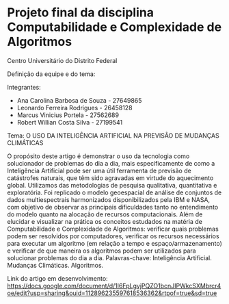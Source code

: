 # Projeto final da disciplina Computabilidade e Complexidade de Algoritmos
Centro Universitário do Distrito Federal


Definição da equipe e do tema:

Integrantes:
- Ana Carolina Barbosa de Souza - 27649865
- Leonardo Ferreira Rodrigues - 26458128
- Marcus Vinicius Portela - 27562689
- Robert Willian Costa Silva - 27199541

Tema: O USO DA INTELIGÊNCIA ARTIFICIAL NA PREVISÃO DE MUDANÇAS CLIMÁTICAS

O propósito deste artigo é demonstrar o uso da tecnologia como solucionador de problemas do dia a dia, mais especificamente de como a Inteligência Artificial pode ser uma útil ferramenta de previsão de catástrofes naturais, que têm sido agravadas em virtude do aquecimento global. Utilizamos das metodologias de pesquisa qualitativa, quantitativa e exploratória. Foi replicado o modelo geoespacial de análise de conjuntos de dados multiespectrais harmonizados disponibilizados pela IBM e NASA, com objetivo de observar as principais dificuldades tanto no entendimento do modelo quanto na alocação de recursos computacionais. Além de elucidar e visualizar na prática os conceitos estudados na matéria de Computabilidade e Complexidade de Algoritmos: verificar quais problemas podem ser resolvidos por computadores, verificar os recursos  necessários para executar um algoritmo (em relação a tempo e espaço/armazenamento) e verificar de que maneira os algoritmos podem ser utilizados para solucionar problemas do dia a dia. 
Palavras-chave: Inteligência Artificial. Mudanças Climáticas. Algoritmos. 



Link do artigo em desenvolvimento: https://docs.google.com/document/d/1l6FpLgvjPQZO1bcnJIPWkcSXMbrcr4oe/edit?usp=sharing&ouid=112896235597618536362&rtpof=true&sd=true 
